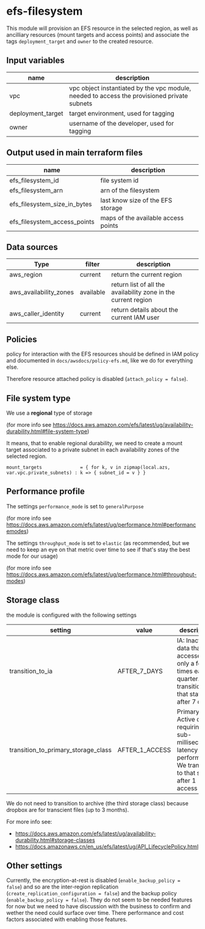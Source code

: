 # efs-filesystem

This module will provision an EFS resource in the selected region, as well as ancilliary resources (mount targets and access points) and associate the tags `deployment_target` and `owner` to the created resource.

## Input variables

| name | description |
| --- | --- |
| vpc | vpc object instantiated by the vpc module, needed to access the provisioned private subnets |
| deployment_target | target environment, used for tagging |
| owner | username of the developer, used for tagging | 

## Output used in main terraform files

| name | description |
| --- | --- |
| efs_filesystem_id | file system id |
| efs_filesystem_arn | arn of the filesystem |
| efs_filesystem_size_in_bytes | last know size of the EFS storage |
| efs_filesystem_access_points | maps of the available access points |


## Data sources

| Type | filter | description |
| --- | --- | --- |
| aws_region | current | return the current region |
| aws_availability_zones | available | return list of all the availability zone in the current region |
| aws_caller_identity | current | return details about the current IAM user |


## Policies

policy for interaction with the EFS resources should be defined in IAM policy and documented in `docs/awsdocs/policy-efs.md`, like we do for everything else.

Therefore resource attached policy is disabled (`attach_policy = false`).

## File system type 

We use a **regional** type of storage

(for more info see https://docs.aws.amazon.com/efs/latest/ug/availability-durability.html#file-system-type)

It means, that to enable regional durability, we need to create a mount target associated to a private subnet in each availability zones of the selected region.
```
mount_targets              = { for k, v in zipmap(local.azs, var.vpc.private_subnets) : k => { subnet_id = v } }
```

## Performance profile

The settings `performance_mode` is set to `generalPurpose`

(for more info see https://docs.aws.amazon.com/efs/latest/ug/performance.html#performancemodes)

The settings `throughput_mode` is set to `elastic` (as recommended, but we need to keep an eye on that metric over time to see if that's stay the best mode for our usage)

(for more info see https://docs.aws.amazon.com/efs/latest/ug/performance.html#throughput-modes)


## Storage class

the module is configured with the following settings

| setting | value | description |
| --- | --- | --- |
| transition_to_ia | AFTER_7_DAYS | IA: Inactive data that is accessed only a few times each quarter. We transition in that state after 7 days | 
| transition_to_primary_storage_class | AFTER_1_ACCESS | Primary: Active data requiring fast sub-millisecond latency performance. We transition to that state after 1 access | 


We do not need to transition to archive (the third storage class) because dropbox are for transcient files (up to 3 months).

For more info see:
* https://docs.aws.amazon.com/efs/latest/ug/availability-durability.html#storage-classes
* https://docs.amazonaws.cn/en_us/efs/latest/ug/API_LifecyclePolicy.html

## Other settings

Currently, the encryption-at-rest is disabled (`enable_backup_policy = false`) and so are the inter-region replication (`create_replication_configuration = false`) and the backup policy (`enable_backup_policy = false`).
They do not seem to be needed features for now but we need to have discussion with the business to confirm and wether the need could surface over time. There performance and cost factors associated with enabling those features.


